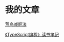 # 我的文章

[荒岛减肥法](post/20211121-荒岛减肥法/荒岛减肥法.md)

[《TypeScript编程》读书笔记](post/20211204-《TypeScript编程》读书笔记/《TypeScript编程》读书笔记.md)